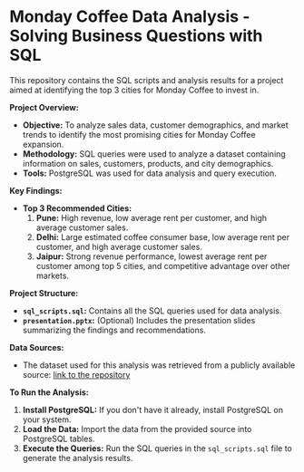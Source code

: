 # Monday Coffee Data Analysis - Solving Business Questions with SQL

This repository contains the SQL scripts and analysis results for a project aimed at identifying the top 3 cities for Monday Coffee to invest in. 

**Project Overview:**

* **Objective:** To analyze sales data, customer demographics, and market trends to identify the most promising cities for Monday Coffee expansion.
* **Methodology:** SQL queries were used to analyze a dataset containing information on sales, customers, products, and city demographics. 
* **Tools:** PostgreSQL was used for data analysis and query execution.

**Key Findings:**

* **Top 3 Recommended Cities:**
    1. **Pune:** High revenue, low average rent per customer, and high average customer sales.
    2. **Delhi:** Large estimated coffee consumer base, low average rent per customer, and high average customer sales.
    3. **Jaipur:** Strong revenue performance, lowest average rent per customer among top 5 cities, and competitive advantage over other markets.

**Project Structure:**

* **`sql_scripts.sql`:** Contains all the SQL queries used for data analysis.
* **`presentation.pptx`:** (Optional) Includes the presentation slides summarizing the findings and recommendations.

**Data Sources:**

* The dataset used for this analysis was retrieved from a publicly available source: [link to the repository](https://github.com/najirh/Monday-Coffee-Expansion-Project-P8)

**To Run the Analysis:**

1. **Install PostgreSQL:** If you don't have it already, install PostgreSQL on your system.
2. **Load the Data:** Import the data from the provided source into PostgreSQL tables.
3. **Execute the Queries:** Run the SQL queries in the `sql_scripts.sql` file to generate the analysis results.
